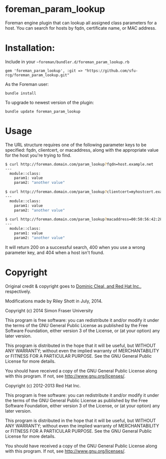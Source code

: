 # foreman_param_lookup

Foreman engine plugin that can lookup all assigned class parameters for a host. You can search for hosts by fqdn, certificate name, or MAC address.

# Installation:

Include in your `~foreman/bundler.d/foreman_param_lookup.rb`

    gem 'foreman_param_lookup', :git => "https://github.com/sfu-rcg/foreman_param_lookup.git"

As the Foreman user:

    bundle install

To upgrade to newest version of the plugin:

    bundle update foreman_param_lookup

# Usage

The URL structure requires one of the following parameter keys to be specified: fqdn, clientcert, or macaddress, along with the appropriate value for the host you're trying to find.  

```bash
$ curl http://foreman.domain.com/param_lookup?fqdn=host.example.net
--- 
  module::class: 
    param1: value
    param2: "another value"
    
$ curl http://foreman.domain.com/param_lookup?clientcert=myhostcert.example.net
--- 
  module::class: 
    param1: value
    param2: "another value"
    
$ curl http://foreman.domain.com/param_lookup?macaddress=00:50:56:42:28:n2
--- 
  module::class: 
    param1: value
    param2: "another value"
```

It will return 200 on a successful search, 400 when you use a wrong parameter key, and 404 when a host isn't found.

# Copyright

Original credit & copyright goes to [Dominic Cleal, and Red Hat Inc.](https://github.com/domcleal/foreman_param_lookup), respectively.

Modifications made by Riley Shott in July, 2014.

Copyright (c) 2014 Simon Fraser University

This program is free software: you can redistribute it and/or modify
it under the terms of the GNU General Public License as published by
the Free Software Foundation, either version 3 of the License, or
(at your option) any later version.

This program is distributed in the hope that it will be useful,
but WITHOUT ANY WARRANTY; without even the implied warranty of
MERCHANTABILITY or FITNESS FOR A PARTICULAR PURPOSE.  See the
GNU General Public License for more details.

You should have received a copy of the GNU General Public License
along with this program.  If not, see <http://www.gnu.org/licenses/>.

Copyright (c) 2012-2013 Red Hat Inc.

This program is free software: you can redistribute it and/or modify
it under the terms of the GNU General Public License as published by
the Free Software Foundation, either version 3 of the License, or
(at your option) any later version.

This program is distributed in the hope that it will be useful,
but WITHOUT ANY WARRANTY; without even the implied warranty of
MERCHANTABILITY or FITNESS FOR A PARTICULAR PURPOSE.  See the
GNU General Public License for more details.

You should have received a copy of the GNU General Public License
along with this program.  If not, see <http://www.gnu.org/licenses/>.
